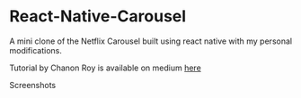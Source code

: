 # React-Native-Carousel

A mini clone of the Netflix Carousel built using react native with my personal modifications.

Tutorial by Chanon Roy is available on medium [here](https://chanonroy.medium.com/building-a-netflix-style-card-carousel-in-react-native-649afcd8d78e)

Screenshots
